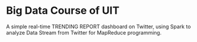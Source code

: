 # Big Data Course of UIT

A simple real-time TRENDING REPORT dashboard on Twitter,
using Spark to analyze Data Stream from Twitter for MapReduce programming.
